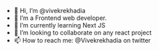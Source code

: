 - 👋 Hi, I’m @vivekrekhadia
- 👀 I’m a Frontend web developer. 
- 🌱 I’m currently learning Next JS
- 💞️ I’m looking to collaborate on any react project 
- 📫 How to reach me: @Vivekrekhadia on twitter

<!---
vivekrekhadia/vivekrekhadia is a ✨ special ✨ repository because its `README.md` (this file) appears on your GitHub profile.
You can click the Preview link to take a look at your changes.
--->
